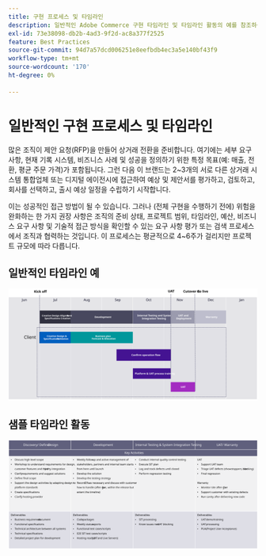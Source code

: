 ```yaml
---
title: 구현 프로세스 및 타임라인
description: 일반적인 Adobe Commerce 구현 타임라인 및 타임라인 활동의 예를 참조하십시오.
exl-id: 73e38098-db2b-4ad3-9f2d-ac8a377f2525
feature: Best Practices
source-git-commit: 94d7a57dcd006251e8eefbdb4ec3a5e140bf43f9
workflow-type: tm+mt
source-wordcount: '170'
ht-degree: 0%

---
```



# 일반적인 구현 프로세스 및 타임라인

많은 조직이 제안 요청(RFP)을 만들어 상거래 전환을 준비합니다. 여기에는 세부 요구 사항, 현재 기록 시스템, 비즈니스 사례 및 성공을 정의하기 위한 특정 목표(예: 매출, 전환, 평균 주문 가격)가 포함됩니다. 그런 다음 이 브랜드는 2~3개의 서로 다른 상거래 시스템 통합업체 또는 디지털 에이전시에 접근하여 예상 및 제안서를 평가하고, 검토하고, 회사를 선택하고, 출시 예상 일정을 수립하기 시작합니다.

이는 성공적인 접근 방법이 될 수 있습니다. 그러나 (전체 구현을 수행하기 전에) 위험을 완화하는 한 가지 권장 사항은 조직의 준비 상태, 프로젝트 범위, 타임라인, 예산, 비즈니스 요구 사항 및 기술적 접근 방식을 확인할 수 있는 요구 사항 평가 또는 검색 프로세스에서 조직과 협력하는 것입니다. 이 프로세스는 평균적으로 4~6주가 걸리지만 프로젝트 규모에 따라 다릅니다.

## 일반적인 타임라인 예

![일반적인 상거래 구현 타임라인 예제](../../assets/playbooks/timeline-example.svg)

## 샘플 타임라인 활동

![샘플 상거래 구현 타임라인 활동](../../assets/playbooks/timeline-activities-example.svg)
